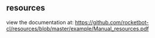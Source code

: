 ## resources

 view the documentation at: https://github.com/rocketbot-cl/resources/blob/master/example/Manual_resources.pdf